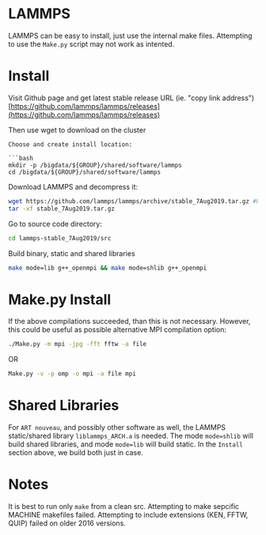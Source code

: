 # LAMMPS
LAMMPS can be easy to install, just use the internal make files.
Attempting to use the `Make.py` script may not work as intented.

# Install
Visit Github page and get latest stable release URL (ie. "copy link address") [https://github.com/lammps/lammps/releases](https://github.com/lammps/lammps/releases)

Then use wget to download on the cluster

```
Choose and create install location:

```bash
mkdir -p /bigdata/${GROUP}/shared/software/lammps
cd /bigdata/${GROUP}/shared/software/lammps
```

Download LAMMPS and decompress it:

```bash
wget https://github.com/lammps/lammps/archive/stable_7Aug2019.tar.gz #Use copied link from github
tar -xf stable_7Aug2019.tar.gz
```

Go to source code directory:
```bash
cd lammps-stable_7Aug2019/src
```

Build binary, static and shared libraries
```bash
make mode=lib g++_openmpi && make mode=shlib g++_openmpi
```

# Make.py Install
If the above compilations succeeded, than this is not necessary.
However, this could be useful as possible alternative MPI compilation option:

```bash
./Make.py -m mpi -jpg -fft fftw -a file   
```

OR

```bash
Make.py -v -p omp -o mpi -a file mpi
```

# Shared Libraries
For `ART nouveau`, and possibly other software as well, the LAMMPS static/shared library `liblammps_ARCH.a` is needed.
The mode `mode=shlib` will build shared libraries, and mode `mode=lib` will build static.
In the `Install` section above, we build both just in case.

# Notes
It is best to run only `make` from a clean src.
Attempting to make sepcific MACHINE makefiles failed.
Attempting to include extensions (KEN, FFTW, QUIP) failed on older 2016 versions.

